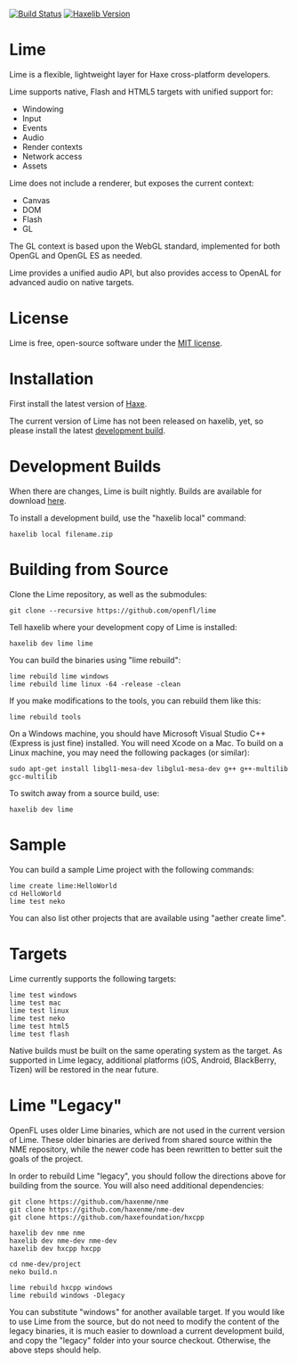 [![Build Status](https://img.shields.io/travis/openfl/lime.svg?style=flat)](https://travis-ci.org/openfl/lime) [![Haxelib Version](https://img.shields.io/github/tag/openfl/lime.svg?style=flat&label=haxelib)](http://lib.haxe.org/p/lime)

Lime
====

Lime is a flexible, lightweight layer for Haxe cross-platform developers.

Lime supports native, Flash and HTML5 targets with unified support for:

 * Windowing
 * Input
 * Events
 * Audio
 * Render contexts
 * Network access
 * Assets

Lime does not include a renderer, but exposes the current context:

 * Canvas
 * DOM
 * Flash
 * GL

The GL context is based upon the WebGL standard, implemented for both OpenGL and OpenGL ES as needed.

Lime provides a unified audio API, but also provides access to OpenAL for advanced audio on native targets.


License
=======

Lime is free, open-source software under the [MIT license](LICENSE.md).


Installation
============

First install the latest version of [Haxe](http://www.haxe.org/download).

The current version of Lime has not been released on haxelib, yet, so please install the latest [development build](http://www.openfl.org/builds/lime).


Development Builds
==================

When there are changes, Lime is built nightly. Builds are available for download [here](http://www.openfl.org/builds/lime).

To install a development build, use the "haxelib local" command:

    haxelib local filename.zip


Building from Source
====================

Clone the Lime repository, as well as the submodules:

    git clone --recursive https://github.com/openfl/lime

Tell haxelib where your development copy of Lime is installed:

    haxelib dev lime lime

You can build the binaries using "lime rebuild":

    lime rebuild lime windows
    lime rebuild lime linux -64 -release -clean

If you make modifications to the tools, you can rebuild them like this:

    lime rebuild tools

On a Windows machine, you should have Microsoft Visual Studio C++ (Express is just fine) installed. You will need Xcode on a Mac. To build on a Linux machine, you may need the following packages (or similar):

    sudo apt-get install libgl1-mesa-dev libglu1-mesa-dev g++ g++-multilib gcc-multilib

To switch away from a source build, use:

    haxelib dev lime


Sample
======

You can build a sample Lime project with the following commands:

    lime create lime:HelloWorld
    cd HelloWorld
    lime test neko

You can also list other projects that are available using "aether create lime".


Targets
=======

Lime currently supports the following targets:

    lime test windows
    lime test mac
    lime test linux
    lime test neko
    lime test html5
    lime test flash

Native builds must be built on the same operating system as the target. As supported in Lime legacy, additional platforms (iOS, Android, BlackBerry, Tizen) will be restored in the near future.


Lime "Legacy"
=============

OpenFL uses older Lime binaries, which are not used in the current version of Lime. These older binaries are derived from shared source within the NME repository, while the newer code has been rewritten to better suit the goals of the project.

In order to rebuild Lime "legacy", you should follow the directions above for building from the source. You will also need additional dependencies:

    git clone https://github.com/haxenme/nme
    git clone https://github.com/haxenme/nme-dev
    git clone https://github.com/haxefoundation/hxcpp
    
    haxelib dev nme nme
    haxelib dev nme-dev nme-dev
    haxelib dev hxcpp hxcpp
    
    cd nme-dev/project
    neko build.n
    
    lime rebuild hxcpp windows
    lime rebuild windows -Dlegacy

You can substitute "windows" for another available target. If you would like to use Lime from the source, but do not need to modify the content of the legacy binaries, it is much easier to download a current development build, and copy the "legacy" folder into your source checkout. Otherwise, the above steps should help.
